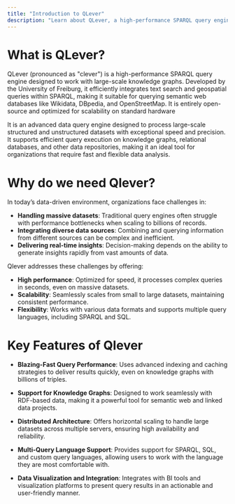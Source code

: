```yaml
---
title: "Introduction to QLever"
description: "Learn about QLever, a high-performance SPARQL query engine designed for large-scale knowledge graphs and semantic web databases."
---
```


# What is QLever?

QLever (pronounced as "clever") is a high-performance SPARQL query engine designed to work with large-scale knowledge graphs. Developed by the University of Freiburg, it efficiently integrates text search and geospatial queries within SPARQL, making it suitable for querying semantic web databases like Wikidata, DBpedia, and OpenStreetMap. It is entirely open-source and optimized for scalability on standard hardware​

It is an advanced data query engine designed to process large-scale structured and unstructured datasets with exceptional speed and precision. It supports efficient query execution on knowledge graphs, relational databases, and other data repositories, making it an ideal tool for organizations that require fast and flexible data analysis.

# Why do we need Qlever?

In today’s data-driven environment, organizations face challenges in:

- **Handling massive datasets**: Traditional query engines often struggle with performance bottlenecks when scaling to billions of records.
- **Integrating diverse data sources**: Combining and querying information from different sources can be complex and inefficient.
- **Delivering real-time insights**: Decision-making depends on the ability to generate insights rapidly from vast amounts of data.

Qlever addresses these challenges by offering:

- **High performance**: Optimized for speed, it processes complex queries in seconds, even on massive datasets.
- **Scalability**: Seamlessly scales from small to large datasets, maintaining consistent performance.
- **Flexibility**: Works with various data formats and supports multiple query languages, including SPARQL and SQL.

# Key Features of Qlever

- **Blazing-Fast Query Performance**: Uses advanced indexing and caching strategies to deliver results quickly, even on knowledge graphs with billions of triples.

- **Support for Knowledge Graphs**: Designed to work seamlessly with RDF-based data, making it a powerful tool for semantic web and linked data projects.

- **Distributed Architecture**: Offers horizontal scaling to handle large datasets across multiple servers, ensuring high availability and reliability.

- **Multi-Query Language Support**: Provides support for SPARQL, SQL, and custom query languages, allowing users to work with the language they are most comfortable with.

- **Data Visualization and Integration**: Integrates with BI tools and visualization platforms to present query results in an actionable and user-friendly manner.
